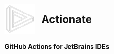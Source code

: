 
<div style="display: flex; align-items: center;">
  <img src="docs/media/actionate.svg" alt="Actionate Logo" width="100" style="margin-right: 20px;">
  <span style="font-size: 2.5em; font-weight: bold;">Actionate</span>
</div>

## GitHub Actions for JetBrains IDEs

[//]: # (<p align="center">)

[//]: # (  <img src="docs/media/actionate.svg" alt="Actionate Logo" width="100" height="100">)

[//]: # (</p>)

[//]: # ()
[//]: # (<div align="center">)

[//]: # (  <h1>Actionate - GitHub Actions for JetBrains IDEs</h1>)

[//]: # (</div>)

[//]: # ()
[//]: # (<p>)

[//]: # (    <img src="docs/media/actionate.svg" alt="Actionate Logo" width="100" height="100" style="vertical-align: middle">)

[//]: # (    <h1 style="vertical-align: middle">Actionate</h1>)

[//]: # (</p>)

[//]: # ()
[//]: # ([//]: # &#40;# Actionate - GitHub Actions for JetBrains IDEs&#41;)
[//]: # ()
[//]: # (__Actionate__ brings the power of GitHub Actions directly into your JetBrains IDE, creating a unified, all-in-one )

[//]: # (environment for your development flow. This seamless integration eliminates context-switching and boosts productivity, )

[//]: # (so you can focus on what matters most.)
